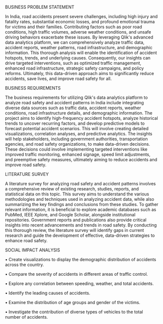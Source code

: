 BUSINESS PROBLEM STATEMENT

In India, road accidents present severe challenges, including high injury and fatality rates, substantial economic losses, and profound emotional trauma for victims and their families. Contributing factors such as poor road conditions, high traffic volumes, adverse weather conditions, and unsafe driving behaviors exacerbate these issues. By leveraging Qlik's advanced data analytics platform, we can comprehensively analyze traffic data, accident reports, weather patterns, road infrastructure, and demographic information. This thorough analysis will enable the identification of accident hotspots, trends, and underlying causes. Consequently, our insights can drive targeted interventions, such as optimized traffic management, enhanced road infrastructure, strategic safety campaigns, and policy reforms. Ultimately, this data-driven approach aims to significantly reduce accidents, save lives, and improve road safety for all.

BUSINESS REQUIREMENTS

The business requirements for utilizing Qlik's data analytics platform to analyze road safety and accident patterns in India include integrating diverse data sources such as traffic data, accident reports, weather conditions, road infrastructure details, and demographic information. The project aims to identify high-frequency accident hotspots, analyze historical trends to uncover recurring factors, and develop predictive models to forecast potential accident scenarios. This will involve creating detailed visualizations, correlation analyses, and predictive analytics. The insights will help stakeholders, including government authorities, transportation agencies, and road safety organizations, to make data-driven decisions. These decisions could involve implementing targeted interventions like improved traffic monitoring, enhanced signage, speed limit adjustments, and preemptive safety measures, ultimately aiming to reduce accidents and improve road safety.

LITERATURE SURVEY

A literature survey for analyzing road safety and accident patterns involves a comprehensive review of existing research, studies, reports, and statistical data on this topic. This survey aims to understand the various methodologies and techniques used in analyzing accident data, while also summarizing the key findings and conclusions from these studies. To gather relevant information, it is beneficial to explore academic databases such as PubMed, IEEE Xplore, and Google Scholar, alongside institutional repositories. Government reports and publications also provide critical insights into recent advancements and trends in road safety. By conducting this thorough review, the literature survey will identify gaps in current research and guide the development of effective, data-driven strategies to enhance road safety.

SOCIAL IMPACT ANALYSIS

• Create visualizations to display the demographic distribution of accidents across the country.

• Compare the severity of accidents in different areas of traffic control.

• Explore any correlation between speeding, weather, and total accidents.

• Identify the leading causes of accidents.

• Examine the distribution of age groups and gender of the victims.

• Investigate the contribution of diverse types of vehicles to the total number of accidents.



